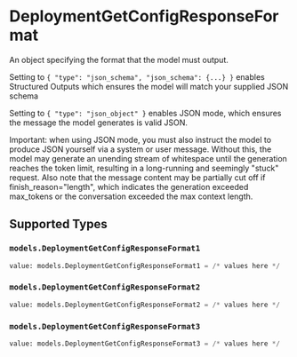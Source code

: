 # DeploymentGetConfigResponseFormat

An object specifying the format that the model must output. 

 Setting to `{ "type": "json_schema", "json_schema": {...} }` enables Structured Outputs which ensures the model will match your supplied JSON schema 

 Setting to `{ "type": "json_object" }` enables JSON mode, which ensures the message the model generates is valid JSON.

Important: when using JSON mode, you must also instruct the model to produce JSON yourself via a system or user message. Without this, the model may generate an unending stream of whitespace until the generation reaches the token limit, resulting in a long-running and seemingly "stuck" request. Also note that the message content may be partially cut off if finish_reason="length", which indicates the generation exceeded max_tokens or the conversation exceeded the max context length.


## Supported Types

### `models.DeploymentGetConfigResponseFormat1`

```python
value: models.DeploymentGetConfigResponseFormat1 = /* values here */
```

### `models.DeploymentGetConfigResponseFormat2`

```python
value: models.DeploymentGetConfigResponseFormat2 = /* values here */
```

### `models.DeploymentGetConfigResponseFormat3`

```python
value: models.DeploymentGetConfigResponseFormat3 = /* values here */
```

